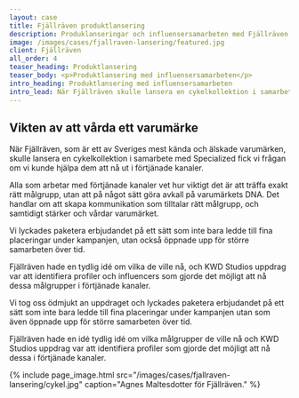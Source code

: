 ```yaml
---
layout: case
title: Fjällräven produktlansering
description: Produklanseringar och influensersamarbeten med Fjällräven
image: /images/cases/fjallraven-lansering/featured.jpg
client: Fjällräven
all_order: 4
teaser_heading: Produktlansering
teaser_body: <p>Produktlansering med influensersamarbeten</p>
intro_heading: Produktlansering med influensersamarbeten
intro_lead: När Fjällräven skulle lansera en cykelkollektion i samarbete med Specialized fick vi uppdraget ta ut kampanjen i förtjänade kanaler.
---
```


## Vikten av att vårda ett varumärke

När Fjällräven, som är ett av Sveriges mest kända och älskade varumärken, skulle lansera en cykelkollektion i samarbete med Specialized fick vi frågan om vi kunde hjälpa dem att nå ut i förtjänade kanaler. 

Alla som arbetar med förtjänade kanaler vet hur viktigt det är att träffa exakt rätt målgrupp, utan att på något sätt göra avkall på varumärkets DNA. Det handlar om att skapa kommunikation som tilltalar rätt målgrupp, och samtidigt stärker och vårdar varumärket.

Vi lyckades paketera erbjudandet på ett sätt som inte bara ledde till fina placeringar under kampanjen, utan också öppnade upp för större samarbeten över tid. 

Fjällräven hade en tydlig idé om vilka de ville nå, och KWD Studios uppdrag var att identifiera profiler och influencers som gjorde det möjligt att nå dessa målgrupper i förtjänade kanaler. 

Vi tog oss ödmjukt an uppdraget och lyckades paketera erbjudandet på ett sätt som inte bara ledde till fina placeringar under kampanjen utan som även öppnade upp för större samarbeten över tid. 

Fjällräven hade en idé tydlig idé om vilka målgrupper de ville nå och KWD Studios uppdrag var att identifiera profiler som gjorde det möjligt att nå dessa i förtjänade kanaler. 

{%
  include page_image.html
  src="/images/cases/fjallraven-lansering/cykel.jpg"
  caption="Agnes Maltesdotter för Fjällräven."
%}


